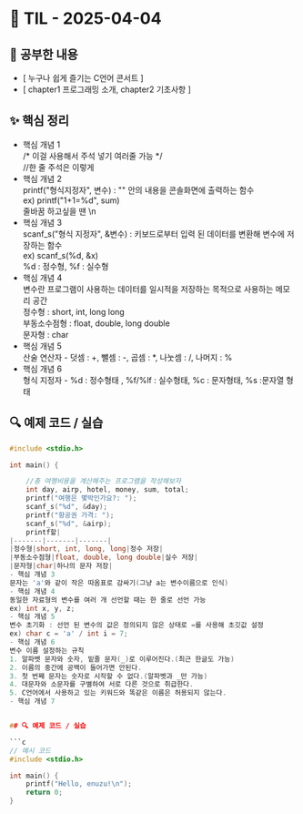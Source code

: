 # 📘 TIL - 2025-04-04

## 📍 공부한 내용
- [ 누구나 쉽게 즐기는 C언어 콘서트 ]
- [ chapter1 프로그래밍 소개, chapter2 기초사항 ]

## ✨ 핵심 정리
- 핵심 개념 1  
/* 이걸 사용해서 주석 넣기 여러줄 가능 */  
//한 줄 주석은 이렇게  
- 핵심 개념 2   
printf("형식지정자", 변수)  : "" 안의 내용을 콘솔화면에 출력하는 함수  
ex) printf("1+1=%d", sum)   
줄바꿈 하고싶을 땐 \n  
- 핵심 개념 3  
scanf_s("형식 지정자", &변수) : 키보드로부터 입력 된 데이터를 변환해 변수에 저장하는 함수  
ex) scanf_s(%d, &x)  
%d : 정수형, %f : 실수형  
- 핵심 개념 4   
변수란 프로그램이 사용하는 데이터를 일시적을 저장하는 목적으로 사용하는 메모리 공간  
정수형 : short, int, long long  
부동소수점형 : float, double, long double  
문자형 : char  
- 핵심 개념 5   
산술 연산자 - 덧셈 : +, 뺄셈 : -, 곱셈 : *, 나눗셈 : /, 나머지 : %  
- 핵심 개념 6  
형식 지정자 - %d : 정수형태 , %f/%lf : 실수형태, %c : 문자형태, %s :문자열 형태  

## 🔍 예제 코드 / 실습

```c
#include <stdio.h>

int main() {

	//총 여행비용을 계산해주는 프로그램을 작성해보자
	int day, airp, hotel, money, sum, total;
	printf("여행은 몇박인가요?: ");
	scanf_s("%d", &day);
	printf("항공권 가격: ");
	scanf_s("%d", &airp);
	printf할|
|-------|-------|-------|  
|정수형|short, int, long, long|정수 저장|  
|부동소수점형|float, double, long double|실수 저장|   
|문자형|char|하나의 문자 저장|  
- 핵심 개념 3  
문자는 'a'와 같이 작은 따옴표로 감싸기(그냥 a는 변수이름으로 인식)  
- 핵심 개념 4  
동일한 자료형의 변수를 여러 개 선언할 때는 한 줄로 선언 가능  
ex) int x, y, z;  
- 핵심 개념 5  
변수 초기화 : 선언 된 변수의 값은 정의되지 않은 상태로 =를 사용해 초깃값 설정  
ex) char c = 'a' / int i = 7;  
- 핵심 개념 6  
변수 이름 설정하는 규칙  
1. 알파벳 문자와 숫자, 밑줄 문자(_)로 이루어진다.(최근 한글도 가능)  
2. 이름의 중간에 공백이 들어가면 안된다.  
3. 첫 번째 문자는 숫자로 시작할 수 없다.(알파벳과 _만 가능)  
4. 대문자와 소문자를 구별하여 서로 다른 것으로 취급한다.  
5. C언어에서 사용하고 있는 키워드와 똑같은 이름은 허용되지 않는다.  
- 핵심 개념 7  


## 🔍 예제 코드 / 실습

```c
// 예시 코드
#include <stdio.h>

int main() {
    printf("Hello, enuzu!\n");
    return 0;
}
```

